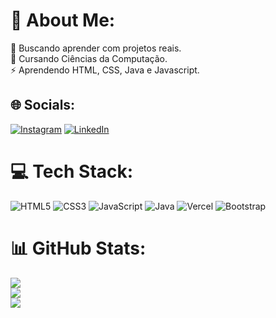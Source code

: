 # 💫 About Me:
🔭 Buscando aprender com projetos reais.<br>🌱 Cursando Ciências da Computação.<br>⚡ Aprendendo HTML, CSS, Java e Javascript.


## 🌐 Socials:
[![Instagram](https://img.shields.io/badge/Instagram-%23E4405F.svg?logo=Instagram&logoColor=white)](https://instagram.com/@matheusl.soares) [![LinkedIn](https://img.shields.io/badge/LinkedIn-%230077B5.svg?logo=linkedin&logoColor=white)](https://linkedin.com/in/matheuslsoares) 

# 💻 Tech Stack:
![HTML5](https://img.shields.io/badge/html5-%23E34F26.svg?style=for-the-badge&logo=html5&logoColor=white) ![CSS3](https://img.shields.io/badge/css3-%231572B6.svg?style=for-the-badge&logo=css3&logoColor=white) ![JavaScript](https://img.shields.io/badge/javascript-%23323330.svg?style=for-the-badge&logo=javascript&logoColor=%23F7DF1E) ![Java](https://img.shields.io/badge/java-%23ED8B00.svg?style=for-the-badge&logo=java&logoColor=white) ![Vercel](https://img.shields.io/badge/vercel-%23000000.svg?style=for-the-badge&logo=vercel&logoColor=white) ![Bootstrap](https://img.shields.io/badge/bootstrap-%23563D7C.svg?style=for-the-badge&logo=bootstrap&logoColor=white)
# 📊 GitHub Stats:
![](https://github-readme-stats.vercel.app/api?username=MatheusLSoares&theme=midnight-purple&hide_border=false&include_all_commits=true&count_private=false)<br/>
![](https://github-readme-streak-stats.herokuapp.com/?user=MatheusLSoares&theme=midnight-purple&hide_border=false)<br/>
![](https://github-readme-stats.vercel.app/api/top-langs/?username=MatheusLSoares&theme=midnight-purple&hide_border=false&include_all_commits=true&count_private=false&layout=compact)

<!-- Proudly created with GPRM ( https://gprm.itsvg.in ) -->
